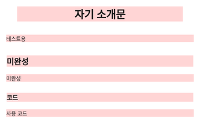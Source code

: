# 자기 소개문
테스트용
## 미완성
미완성
### 코드
사용 코드
<!DOCTYPE html>
<html>

<head>
    <title>바다</title>
    <style>
        *{
            border: white solid;
            margin: 1px;
            background-color: rgb(255, 213, 213);
        }
        html, body 
        {
            background-color: unset;
        }

        .profile{
            
            box-shadow: 10px 10px 20px rgb(82, 82, 82);
            border-radius: 1000px;
            margin: 12px 12px 12px 12px;
        }
        .go{
            border-radius: 10px;
            text-align: center;
            color: rgb(255, 255, 255) ;
            
        }
        h1{ 
            
            text-align: center;
            margin: 29px;
        }
        .center{
            text-align: center;
        }
        blockquote{
            margin: 25px;
            padding: 25px;
            text-align: center;
            border-radius: 15px;
            background-color: rgb(255, 206, 206);
            color: azure;
            font-style: italic;
        }
        .me {
            text-align: center;
            background-color: unset;
            width: 30%;
            margin: auto;
        }
        .as
        {
            margin: auto;
            background-color: unset;
            text-align: center;
        }
       .m2
       {
        font-weight: 1000;
        color: azure;
       }
    </style>
</head>

<body>
    <h1 class="emp">신입</h1>
    <div class="center"><img class="profile" src="132.jpg" alt="프로필 사진"></div>
    <blockquote>첫 도전</blockquote>
    <dl class="me">
        <dt class="m2">이름</dt>
        <dd>강준서</dd>
        <dt class="m2">생년월일</dt>
        <dd>1999년 3월 19일</dd>
        <dt class="m2">사는 곳</dt>
        <dd>경남 거제</dd>
        
    </dl>
    <h2 class="go">교육</h2>
    <table class="as">
        <thead >
            <tr >
                <th>기간</th>
                <th>기관/과목명</th>
                <th>상태</th>
            </tr>
        </thead>
        <tbody>
            <td>2018~2024</td>
            <td>금오공과대학교 전자공학 학사</td>
            <td>졸업</td>
        </tbody>
    </table>

    <h2 class="go">자기 소개</h2>

    <p class="me">준비중</p>
    
    <h3 class="go" >연락처</h3>
    <table class="as">
        <thead>
            <tr>
                <th>이메일</th>
                <th>전화번호</th>
            </tr>
        </thead>
        <tbody>
            <tr>
                <td><a href="mailto:lugt50@gmail.com">lugt50@gmail.com</a></td>
                <td>010********</td>
            </tr>

        </tbody>
    </table>
   
</body>

</html>
